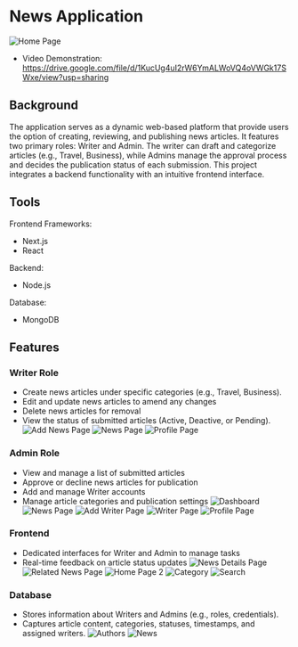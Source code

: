 # News Application
![Home Page](https://github.com/user-attachments/assets/e454bdd1-62e6-4528-9dab-7132cc2d3528)
- Video Demonstration: https://drive.google.com/file/d/1KucUg4uI2rW6YmALWoVQ4oVWGk17SWxe/view?usp=sharing


## Background
The application serves as a dynamic web-based platform that provide users the option of creating, reviewing, and publishing news articles. It features two primary roles: Writer and Admin. The writer can draft and categorize articles (e.g., Travel, Business), while Admins manage the approval process and decides the publication status of each submission. This project integrates a backend functionality with an intuitive frontend interface.


## Tools
Frontend Frameworks: 
- Next.js
- React
  
Backend: 
- Node.js
  
Database: 
- MongoDB


## Features
### Writer Role
- Create news articles under specific categories (e.g., Travel, Business).
- Edit and update news articles to amend any changes
- Delete news articles for removal 
- View the status of submitted articles (Active, Deactive, or Pending).
![Add News Page](https://github.com/user-attachments/assets/82b919ae-cfa9-448f-9282-458a6d723bb2)
![News Page](https://github.com/user-attachments/assets/e98c6be0-36dd-483a-92f6-2b9ef378fb62)
![Profile Page](https://github.com/user-attachments/assets/31c1acb4-4920-4cc2-a8df-0cd49536fdc3)



### Admin Role
- View and manage a list of submitted articles
- Approve or decline news articles for publication
- Add and manage Writer accounts
- Manage article categories and publication settings
![Dashboard](https://github.com/user-attachments/assets/2b1c3c00-0ed7-4b34-9ee8-028a835c7d77)
![News Page](https://github.com/user-attachments/assets/e61017fe-ead8-4ce2-93ac-5ef184e0a639)
![Add Writer Page](https://github.com/user-attachments/assets/f5d5c6cd-aa2a-44fe-8f16-21fc41cad4d1)
![Writer Page](https://github.com/user-attachments/assets/96199b4c-7733-420d-a817-fd7df98c2640)
![Profile Page](https://github.com/user-attachments/assets/b37adde6-3e3c-4bdb-9685-45744b63cc3a)




### Frontend
- Dedicated interfaces for Writer and Admin to manage tasks
- Real-time feedback on article status updates
![News Details Page](https://github.com/user-attachments/assets/5bc2571a-e1f7-4dde-9c60-6e808cdf408f)
![Related News Page](https://github.com/user-attachments/assets/c26a00a3-68db-439d-886f-5e756e44fd51)
![Home Page 2](https://github.com/user-attachments/assets/4e5800ce-7418-48d8-92dd-a7fc1d002b6c)
![Category](https://github.com/user-attachments/assets/babf6223-1bb7-493e-ae8e-78a2b9841bdb)
![Search](https://github.com/user-attachments/assets/c35ca81b-b3b2-4dff-a3fd-7b5bb29b8691)





### Database
- Stores information about Writers and Admins (e.g., roles, credentials).
- Captures article content, categories, statuses, timestamps, and assigned writers.
![Authors](https://github.com/user-attachments/assets/3f51df15-0855-4a4c-91f0-e2da04bfd443)
![News](https://github.com/user-attachments/assets/6d0612ce-028d-4673-9ff1-fd3bb9fac24f)









